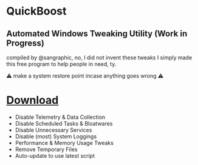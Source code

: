 # QuickBoost
## Automated Windows Tweaking Utility (Work in Progress)
compiled by @sangraphic, no, I did not invent these tweaks
I simply made this free program to help people in need, ty.

⚠ make a system restore point incase anything goes wrong ⚠

# [Download](https://github.com/SanGraphic/QuickBoost/releases)

- Disable Telemetry & Data Collection
- Disable Scheduled Tasks & Bloatwares
- Disable Unnecessary Services
- Disable (most) System Loggings
- Performance & Memory Usage Tweaks
- Remove Temporary Files
- Auto-update to use latest script 

